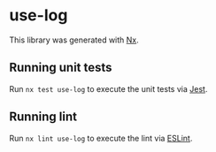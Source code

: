 # use-log

This library was generated with [Nx](https://nx.dev).

## Running unit tests

Run `nx test use-log` to execute the unit tests via [Jest](https://jestjs.io).

## Running lint

Run `nx lint use-log` to execute the lint via [ESLint](https://eslint.org/).
